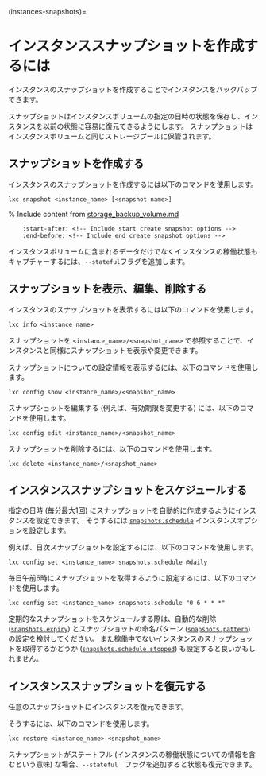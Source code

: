 (instances-snapshots)=
# インスタンススナップショットを作成するには

インスタンスのスナップショットを作成することでインスタンスをバックパップできます。

スナップショットはインスタンスボリュームの指定の日時の状態を保存し、インスタンスを以前の状態に容易に復元できるようにします。
スナップショットはインスタンスボリュームと同じストレージプールに保管されます。

## スナップショットを作成する

インスタンスのスナップショットを作成するには以下のコマンドを使用します。

    lxc snapshot <instance_name> [<snapshot name>]

% Include content from [storage_backup_volume.md](storage_backup_volume.md)
```{include} storage_backup_volume.md
    :start-after: <!-- Include start create snapshot options -->
    :end-before: <!-- Include end create snapshot options -->
```

インスタンスボリュームに含まれるデータだけでなくインスタンスの稼働状態もキャプチャーするには、`--stateful`フラグを追加します。

## スナップショットを表示、編集、削除する

インスタンスのスナップショットを表示するには以下のコマンドを使用します。

    lxc info <instance_name>

スナップショットを `<instance_name>/<snapshot_name>` で参照することで、インスタンスと同様にスナップショットを表示や変更できます。

スナップショットについての設定情報を表示するには、以下のコマンドを使用します。

    lxc config show <instance_name>/<snapshot_name>

スナップショットを編集する (例えば、有効期限を変更する) には、以下のコマンドを使用します。

    lxc config edit <instance_name>/<snapshot_name>

スナップショットを削除するには、以下のコマンドを使用します。

    lxc delete <instance_name>/<snapshot_name>

## インスタンススナップショットをスケジュールする

指定の日時 (毎分最大1回) にスナップショットを自動的に作成するようにインスタンスを設定できます。
そうするには [`snapshots.schedule`](instance-options-snapshots) インスタンスオプションを設定します。

例えば、日次スナップショットを設定するには、以下のコマンドを使用します。

    lxc config set <instance_name> snapshots.schedule @daily

毎日午前6時にスナップショットを取得するように設定するには、以下のコマンドを使用します。

    lxc config set <instance_name> snapshots.schedule "0 6 * * *"

定期的なスナップショットをスケジュールする際は、自動的な削除 ([`snapshots.expiry`](instance-options-snapshots)) とスナップショットの命名パターン ([`snapshots.pattern`](instance-options-snapshots)) の設定を検討してください。
また稼働中でないインスタンスのスナップショットを取得するかどうか ([`snapshots.schedule.stopped`](instance-options-snapshots)) も設定すると良いかもしれません。

## インスタンススナップショットを復元する

任意のスナップショットにインスタンスを復元できます。

そうするには、以下のコマンドを使用します。

    lxc restore <instance_name> <snapshot_name>

スナップショットがステートフル (インスタンスの稼働状態についての情報を含むという意味) な場合、`--stateful`　フラグを追加すると状態も復元できます。
